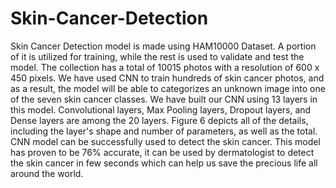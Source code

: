 # Skin-Cancer-Detection
Skin Cancer Detection model is made using HAM10000 Dataset.
A portion of it is utilized for training, while the rest is used to validate and test the model.
The collection has a total of 10015 photos with a resolution of 600 x 450 pixels. 
We have used CNN to train hundreds of skin cancer photos, and as a result, the model will be able to categorizes an unknown image into one of the seven skin cancer classes. We have built our CNN using 13 layers in this model. Convolutional layers, Max Pooling layers, Dropout layers, and Dense layers are among the 20 layers. Figure 6 depicts all of the details, including the layer's shape and number of parameters, as well as the total.
CNN model can be successfully used to detect the skin cancer. This model has proven to be 76% accurate, it can be used by dermatologist to detect the skin cancer in few seconds which can help us save the precious life all around the world.
 

